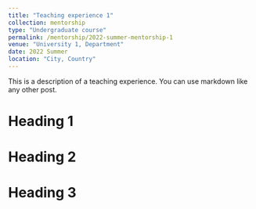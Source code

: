 ```yaml
---
title: "Teaching experience 1"
collection: mentorship
type: "Undergraduate course"
permalink: /mentorship/2022-summer-mentorship-1
venue: "University 1, Department"
date: 2022 Summer
location: "City, Country"
---
```


This is a description of a teaching experience. You can use markdown like any other post.

Heading 1
======

Heading 2
======

Heading 3
======
